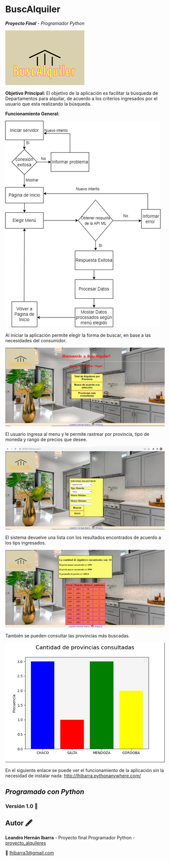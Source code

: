 # **BuscAlquiler**
**_Proyecto Final_** - _Programador Python_

![logo](/images/Logo.png)

**Objetivo Principal:**
El objetivo de la aplicación es facilitar la búsqueda de Departamentos para alquilar, de acuerdo a los criterios ingresados por el usuario que esta realizando la búsqueda.

**Funcionamiento General:**

![diagrama](/images/Diagrama.jpg)

Al iniciar la aplicación permite elegir la forma de buscar, en base a las necesidades del consumidor.

![inicio](/images/index.jpg)

El usuario ingresa al menu y le permite rastrear por provincia, tipo de moneda y rango de precios que desee. 

![busqueda](/images/botones.jpg)

El sistema devuelve una lista con los resultados encontrados de acuerdo a los tips ingresados.

![resultados](/images/tabla.jpg)

También se pueden consultar las provincias más buscadas.

![grafico](/images/grafico.jpg)

En el siguiente enlace se puede ver el funcionamiento de la aplicación sin la necesidad de instalar nada:
http://lhibarra.pythonanywhere.com/

## _Programado con Python_
### Versión 1.0 📌
## Autor 🖋️
**Leandro Hernán Ibarra** - Proyecto final Programador Python - [proyecto_alquileres](https://github.com/lhibarra/proyecto_alquileres)

📧 lhibarra3@gmail.com
